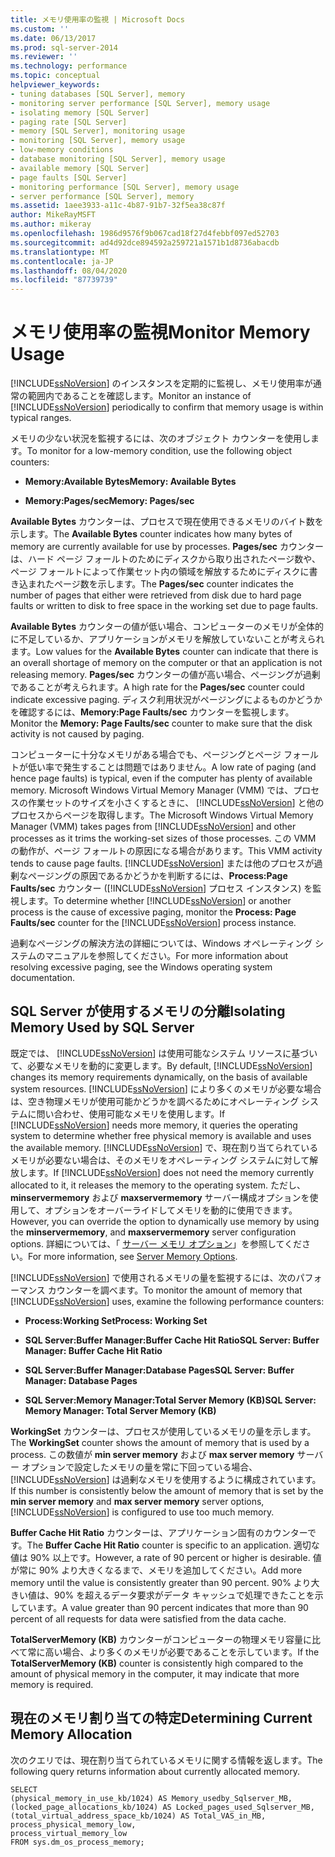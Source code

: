```yaml
---
title: メモリ使用率の監視 | Microsoft Docs
ms.custom: ''
ms.date: 06/13/2017
ms.prod: sql-server-2014
ms.reviewer: ''
ms.technology: performance
ms.topic: conceptual
helpviewer_keywords:
- tuning databases [SQL Server], memory
- monitoring server performance [SQL Server], memory usage
- isolating memory [SQL Server]
- paging rate [SQL Server]
- memory [SQL Server], monitoring usage
- monitoring [SQL Server], memory usage
- low-memory conditions
- database monitoring [SQL Server], memory usage
- available memory [SQL Server]
- page faults [SQL Server]
- monitoring performance [SQL Server], memory usage
- server performance [SQL Server], memory
ms.assetid: 1aee3933-a11c-4b87-91b7-32f5ea38c87f
author: MikeRayMSFT
ms.author: mikeray
ms.openlocfilehash: 1986d9576f9b067cad18f27d4febbf097ed52703
ms.sourcegitcommit: ad4d92dce894592a259721a1571b1d8736abacdb
ms.translationtype: MT
ms.contentlocale: ja-JP
ms.lasthandoff: 08/04/2020
ms.locfileid: "87739739"
---
```

# <a name="monitor-memory-usage"></a><span data-ttu-id="6cf09-102">メモリ使用率の監視</span><span class="sxs-lookup"><span data-stu-id="6cf09-102">Monitor Memory Usage</span></span>
  <span data-ttu-id="6cf09-103">[!INCLUDE[ssNoVersion](../../includes/ssnoversion-md.md)] のインスタンスを定期的に監視し、メモリ使用率が通常の範囲内であることを確認します。</span><span class="sxs-lookup"><span data-stu-id="6cf09-103">Monitor an instance of [!INCLUDE[ssNoVersion](../../includes/ssnoversion-md.md)] periodically to confirm that memory usage is within typical ranges.</span></span>  
  
 <span data-ttu-id="6cf09-104">メモリの少ない状況を監視するには、次のオブジェクト カウンターを使用します。</span><span class="sxs-lookup"><span data-stu-id="6cf09-104">To monitor for a low-memory condition, use the following object counters:</span></span>  
  
-   <span data-ttu-id="6cf09-105">**Memory:Available Bytes**</span><span class="sxs-lookup"><span data-stu-id="6cf09-105">**Memory: Available Bytes**</span></span>  
  
-   <span data-ttu-id="6cf09-106">**Memory:Pages/sec**</span><span class="sxs-lookup"><span data-stu-id="6cf09-106">**Memory: Pages/sec**</span></span>  
  
 <span data-ttu-id="6cf09-107">**Available Bytes** カウンターは、プロセスで現在使用できるメモリのバイト数を示します。</span><span class="sxs-lookup"><span data-stu-id="6cf09-107">The **Available Bytes** counter indicates how many bytes of memory are currently available for use by processes.</span></span> <span data-ttu-id="6cf09-108">**Pages/sec** カウンターは、ハード ページ フォールトのためにディスクから取り出されたページ数や、ページ フォールトによって作業セット内の領域を解放するためにディスクに書き込まれたページ数を示します。</span><span class="sxs-lookup"><span data-stu-id="6cf09-108">The **Pages/sec** counter indicates the number of pages that either were retrieved from disk due to hard page faults or written to disk to free space in the working set due to page faults.</span></span>  
  
 <span data-ttu-id="6cf09-109">**Available Bytes** カウンターの値が低い場合、コンピューターのメモリが全体的に不足しているか、アプリケーションがメモリを解放していないことが考えられます。</span><span class="sxs-lookup"><span data-stu-id="6cf09-109">Low values for the **Available Bytes** counter can indicate that there is an overall shortage of memory on the computer or that an application is not releasing memory.</span></span> <span data-ttu-id="6cf09-110">**Pages/sec** カウンターの値が高い場合、ページングが過剰であることが考えられます。</span><span class="sxs-lookup"><span data-stu-id="6cf09-110">A high rate for the **Pages/sec** counter could indicate excessive paging.</span></span> <span data-ttu-id="6cf09-111">ディスク利用状況がページングによるものかどうかを確認するには、**Memory:Page Faults/sec** カウンターを監視します。</span><span class="sxs-lookup"><span data-stu-id="6cf09-111">Monitor the **Memory: Page Faults/sec** counter to make sure that the disk activity is not caused by paging.</span></span>  
  
 <span data-ttu-id="6cf09-112">コンピューターに十分なメモリがある場合でも、ページングとページ フォールトが低い率で発生することは問題ではありません。</span><span class="sxs-lookup"><span data-stu-id="6cf09-112">A low rate of paging (and hence page faults) is typical, even if the computer has plenty of available memory.</span></span> <span data-ttu-id="6cf09-113">Microsoft Windows Virtual Memory Manager (VMM) では、プロセスの作業セットのサイズを小さくするときに、 [!INCLUDE[ssNoVersion](../../includes/ssnoversion-md.md)] と他のプロセスからページを取得します。</span><span class="sxs-lookup"><span data-stu-id="6cf09-113">The Microsoft Windows Virtual Memory Manager (VMM) takes pages from [!INCLUDE[ssNoVersion](../../includes/ssnoversion-md.md)] and other processes as it trims the working-set sizes of those processes.</span></span> <span data-ttu-id="6cf09-114">この VMM の動作が、ページ フォールトの原因になる場合があります。</span><span class="sxs-lookup"><span data-stu-id="6cf09-114">This VMM activity tends to cause page faults.</span></span> <span data-ttu-id="6cf09-115">[!INCLUDE[ssNoVersion](../../includes/ssnoversion-md.md)] または他のプロセスが過剰なページングの原因であるかどうかを判断するには、**Process:Page Faults/sec** カウンター ([!INCLUDE[ssNoVersion](../../includes/ssnoversion-md.md)] プロセス インスタンス) を監視します。</span><span class="sxs-lookup"><span data-stu-id="6cf09-115">To determine whether [!INCLUDE[ssNoVersion](../../includes/ssnoversion-md.md)] or another process is the cause of excessive paging, monitor the **Process: Page Faults/sec** counter for the [!INCLUDE[ssNoVersion](../../includes/ssnoversion-md.md)] process instance.</span></span>  
  
 <span data-ttu-id="6cf09-116">過剰なページングの解決方法の詳細については、Windows オペレーティング システムのマニュアルを参照してください。</span><span class="sxs-lookup"><span data-stu-id="6cf09-116">For more information about resolving excessive paging, see the Windows operating system documentation.</span></span>  
  
## <a name="isolating-memory-used-by-sql-server"></a><span data-ttu-id="6cf09-117">SQL Server が使用するメモリの分離</span><span class="sxs-lookup"><span data-stu-id="6cf09-117">Isolating Memory Used by SQL Server</span></span>  
 <span data-ttu-id="6cf09-118">既定では、 [!INCLUDE[ssNoVersion](../../includes/ssnoversion-md.md)] は使用可能なシステム リソースに基づいて、必要なメモリを動的に変更します。</span><span class="sxs-lookup"><span data-stu-id="6cf09-118">By default, [!INCLUDE[ssNoVersion](../../includes/ssnoversion-md.md)] changes its memory requirements dynamically, on the basis of available system resources.</span></span> <span data-ttu-id="6cf09-119">[!INCLUDE[ssNoVersion](../../includes/ssnoversion-md.md)] により多くのメモリが必要な場合は、空き物理メモリが使用可能かどうかを調べるためにオペレーティング システムに問い合わせ、使用可能なメモリを使用します。</span><span class="sxs-lookup"><span data-stu-id="6cf09-119">If [!INCLUDE[ssNoVersion](../../includes/ssnoversion-md.md)] needs more memory, it queries the operating system to determine whether free physical memory is available and uses the available memory.</span></span> <span data-ttu-id="6cf09-120">[!INCLUDE[ssNoVersion](../../includes/ssnoversion-md.md)] で、現在割り当てられているメモリが必要ない場合は、そのメモリをオペレーティング システムに対して解放します。</span><span class="sxs-lookup"><span data-stu-id="6cf09-120">If [!INCLUDE[ssNoVersion](../../includes/ssnoversion-md.md)] does not need the memory currently allocated to it, it releases the memory to the operating system.</span></span> <span data-ttu-id="6cf09-121">ただし、**minservermemory** および **maxservermemory** サーバー構成オプションを使用して、オプションをオーバーライドしてメモリを動的に使用できます。</span><span class="sxs-lookup"><span data-stu-id="6cf09-121">However, you can override the option to dynamically use memory by using the **minservermemory**, and **maxservermemory** server configuration options.</span></span> <span data-ttu-id="6cf09-122">詳細については、「 [サーバー メモリ オプション](../../database-engine/configure-windows/server-memory-server-configuration-options.md)」を参照してください。</span><span class="sxs-lookup"><span data-stu-id="6cf09-122">For more information, see [Server Memory Options](../../database-engine/configure-windows/server-memory-server-configuration-options.md).</span></span>  
  
 <span data-ttu-id="6cf09-123">[!INCLUDE[ssNoVersion](../../includes/ssnoversion-md.md)] で使用されるメモリの量を監視するには、次のパフォーマンス カウンターを調べます。</span><span class="sxs-lookup"><span data-stu-id="6cf09-123">To monitor the amount of memory that [!INCLUDE[ssNoVersion](../../includes/ssnoversion-md.md)] uses, examine the following performance counters:</span></span>  
  
-   <span data-ttu-id="6cf09-124">**Process:Working Set**</span><span class="sxs-lookup"><span data-stu-id="6cf09-124">**Process: Working Set**</span></span>  
  
-   <span data-ttu-id="6cf09-125">**SQL Server:Buffer Manager:Buffer Cache Hit Ratio**</span><span class="sxs-lookup"><span data-stu-id="6cf09-125">**SQL Server: Buffer Manager: Buffer Cache Hit Ratio**</span></span>  
  
-   <span data-ttu-id="6cf09-126">**SQL Server:Buffer Manager:Database Pages**</span><span class="sxs-lookup"><span data-stu-id="6cf09-126">**SQL Server: Buffer Manager: Database Pages**</span></span>  
  
-   <span data-ttu-id="6cf09-127">**SQL Server:Memory Manager:Total Server Memory (KB)**</span><span class="sxs-lookup"><span data-stu-id="6cf09-127">**SQL Server: Memory Manager: Total Server Memory (KB)**</span></span>  
  
 <span data-ttu-id="6cf09-128">**WorkingSet** カウンターは、プロセスが使用しているメモリの量を示します。</span><span class="sxs-lookup"><span data-stu-id="6cf09-128">The **WorkingSet** counter shows the amount of memory that is used by a process.</span></span> <span data-ttu-id="6cf09-129">この数値が **min server memory** および **max server memory** サーバー オプションで設定したメモリの量を常に下回っている場合、 [!INCLUDE[ssNoVersion](../../includes/ssnoversion-md.md)] は過剰なメモリを使用するように構成されています。</span><span class="sxs-lookup"><span data-stu-id="6cf09-129">If this number is consistently below the amount of memory that is set by the **min server memory** and **max server memory** server options, [!INCLUDE[ssNoVersion](../../includes/ssnoversion-md.md)] is configured to use too much memory.</span></span>  
  
 <span data-ttu-id="6cf09-130">**Buffer Cache Hit Ratio** カウンターは、アプリケーション固有のカウンターです。</span><span class="sxs-lookup"><span data-stu-id="6cf09-130">The **Buffer Cache Hit Ratio** counter is specific to an application.</span></span> <span data-ttu-id="6cf09-131">適切な値は 90% 以上です。</span><span class="sxs-lookup"><span data-stu-id="6cf09-131">However, a rate of 90 percent or higher is desirable.</span></span> <span data-ttu-id="6cf09-132">値が常に 90% より大きくなるまで、メモリを追加してください。</span><span class="sxs-lookup"><span data-stu-id="6cf09-132">Add more memory until the value is consistently greater than 90 percent.</span></span> <span data-ttu-id="6cf09-133">90% より大きい値は、90% を超えるデータ要求がデータ キャッシュで処理できたことを示しています。</span><span class="sxs-lookup"><span data-stu-id="6cf09-133">A value greater than 90 percent indicates that more than 90 percent of all requests for data were satisfied from the data cache.</span></span>  
  
 <span data-ttu-id="6cf09-134">**TotalServerMemory (KB)** カウンターがコンピューターの物理メモリ容量に比べて常に高い場合、より多くのメモリが必要であることを示しています。</span><span class="sxs-lookup"><span data-stu-id="6cf09-134">If the **TotalServerMemory (KB)** counter is consistently high compared to the amount of physical memory in the computer, it may indicate that more memory is required.</span></span>  
  
## <a name="determining-current-memory-allocation"></a><span data-ttu-id="6cf09-135">現在のメモリ割り当ての特定</span><span class="sxs-lookup"><span data-stu-id="6cf09-135">Determining Current Memory Allocation</span></span>  
 <span data-ttu-id="6cf09-136">次のクエリでは、現在割り当てられているメモリに関する情報を返します。</span><span class="sxs-lookup"><span data-stu-id="6cf09-136">The following query returns information about currently allocated memory.</span></span>  
  
```  
SELECT  
(physical_memory_in_use_kb/1024) AS Memory_usedby_Sqlserver_MB,  
(locked_page_allocations_kb/1024) AS Locked_pages_used_Sqlserver_MB,  
(total_virtual_address_space_kb/1024) AS Total_VAS_in_MB,  
process_physical_memory_low,  
process_virtual_memory_low  
FROM sys.dm_os_process_memory;  
```  
  
  
